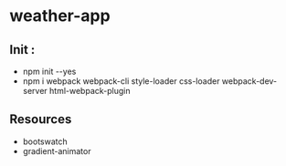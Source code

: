 # weather-app

<h2>Init :</h2>
<ul> 
 <li>npm init --yes</li>
 <li> npm i webpack webpack-cli style-loader css-loader webpack-dev-server html-webpack-plugin </li>
</ul>

<h2>Resources </h2>
<ul> 
 <li>bootswatch</li>
 <li>gradient-animator</li>
</ul>
